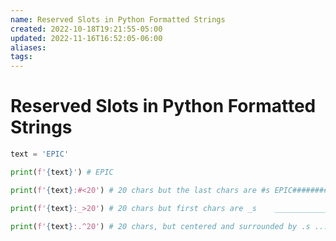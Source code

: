 ```yaml
---
name: Reserved Slots in Python Formatted Strings
created: 2022-10-18T19:21:55-05:00
updated: 2022-11-16T16:52:05-06:00
aliases: 
tags: 
---
```

# Reserved Slots in Python Formatted Strings

```python
text = 'EPIC'

print(f'{text}') # EPIC

print(f'{text}:#<20') # 20 chars but the last chars are #s EPIC################

print(f'{text}:_>20') # 20 chars but first chars are _s    ________________EPIC

print(f'{text}:.^20') # 20 chars, but centered and surrounded by .s ........EPIC.........

```


